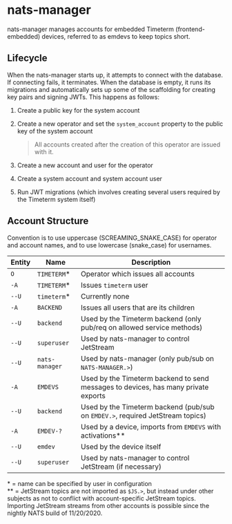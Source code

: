 # nats-manager

nats-manager manages accounts for embedded Timeterm (frontend-embedded) devices, referred to as emdevs to keep topics
short.

## Lifecycle

When the nats-manager starts up, it attempts to connect with the database. If connecting fails, it terminates. When the
database is empty, it runs its migrations and automatically sets up some of the scaffolding for creating key pairs and
signing JWTs. This happens as follows:

1. Create a public key for the system account
2. Create a new operator and set the `system_account` property to the public key of the system account
   > All accounts created after the creation of this operator are issued with it.

3. Create a new account and user for the operator
4. Create a system account and system account user
5. Run JWT migrations (which involves creating several users required by the Timeterm system itself)

## Account Structure

Convention is to use uppercase (SCREAMING_SNAKE_CASE) for operator and account names, and to use lowercase (snake_case)
for usernames.

| Entity | Name            | Description                                                            |
|--------|-----------------|------------------------------------------------------------------------|
| `O`    | `TIMETERM`&ast; | Operator which issues all accounts                                     |
| `-A`   | `TIMETERM`&ast; | Issues `timeterm` user                                                 |
| `--U`  | `timeterm`&ast; | Currently none                                                         |
| `-A`   | `BACKEND`       | Issues all users that are its children                                 | 
| `--U`  | `backend`       | Used by the Timeterm backend (only pub/req on allowed service methods) |
| `--U`  | `superuser`     | Used by nats-manager to control JetStream                              |
| `--U`  | `nats-manager`  | Used by nats-manager (only pub/sub on `NATS-MANAGER.>`)                |
| `-A`   | `EMDEVS`        | Used by the Timeterm backend to send messages to devices, has many private exports |
| `--U`  | `backend`       | Used by the Timeterm backend (pub/sub on `EMDEV.>`, required JetStream topics) |
| `-A`   | `EMDEV-?`       | Used by a device, imports from `EMDEVS` with activations&ast;&ast; |
| `--U`  | `emdev`         | Used by the device itself |
| `--U`  | `superuser`     | Used by nats-manager to control JetStream (if necessary) |

&ast; = name can be specified by user in configuration  
&ast;&ast; = JetStream topics are not imported as `$JS.>`, but instead under other subjects as not to conflict with account-specific JetStream topics. Importing JetStream streams from other accounts is possible since the nightly NATS build of 11/20/2020.
